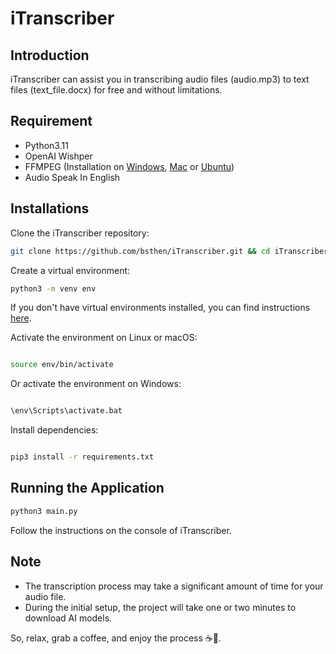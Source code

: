 # iTranscriber

## Introduction

iTranscriber can assist you in transcribing audio files (audio.mp3) to text files (text_file.docx) for free and without limitations.

## Requirement

- Python3.11
- OpenAI Wishper
- FFMPEG (Installation on [Windows](https://phoenixnap.com/kb/ffmpeg-windows), [Mac](https://phoenixnap.com/kb/ffmpeg-mac) or [Ubuntu](https://phoenixnap.com/kb/install-ffmpeg-ubuntu))
- Audio Speak In English

## Installations

Clone the iTranscriber repository:

```sh
git clone https://github.com/bsthen/iTranscriber.git && cd iTranscriber
```

Create a virtual environment:

```sh
python3 -m venv env
```

If you don't have virtual environments installed, you can find instructions [here](https://packaging.python.org/en/latest/guides/installing-using-pip-and-virtual-environments/).

Activate the environment on Linux or macOS:

```sh

source env/bin/activate
```

Or activate the environment on Windows:

```sh

\env\Scripts\activate.bat
```

Install dependencies:

```sh

pip3 install -r requirements.txt
```

## Running the Application

```sh
python3 main.py
```

Follow the instructions on the console of iTranscriber.

## Note

- The transcription process may take a significant amount of time for your audio file.
- During the initial setup, the project will take one or two minutes to download AI models.

So, relax, grab a coffee, and enjoy the process ☕️💖.
